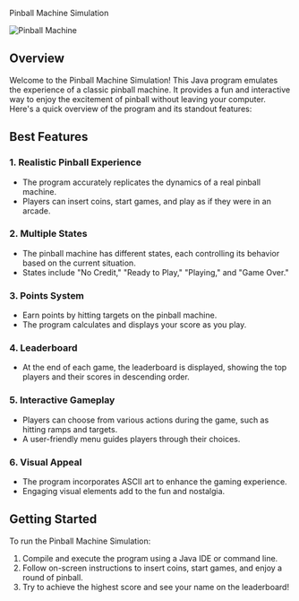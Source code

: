 Pinball Machine Simulation

![Pinball Machine](pinball_machine_image.jpg)

## Overview

Welcome to the Pinball Machine Simulation! This Java program emulates the experience of a classic pinball machine. It provides a fun and interactive way to enjoy the excitement of pinball without leaving your computer. Here's a quick overview of the program and its standout features:

## Best Features

### 1. Realistic Pinball Experience

- The program accurately replicates the dynamics of a real pinball machine.
- Players can insert coins, start games, and play as if they were in an arcade.

### 2. Multiple States

- The pinball machine has different states, each controlling its behavior based on the current situation.
- States include "No Credit," "Ready to Play," "Playing," and "Game Over."

### 3. Points System

- Earn points by hitting targets on the pinball machine.
- The program calculates and displays your score as you play.

### 4. Leaderboard

- At the end of each game, the leaderboard is displayed, showing the top players and their scores in descending order.

### 5. Interactive Gameplay

- Players can choose from various actions during the game, such as hitting ramps and targets.
- A user-friendly menu guides players through their choices.

### 6. Visual Appeal

- The program incorporates ASCII art to enhance the gaming experience.
- Engaging visual elements add to the fun and nostalgia.

## Getting Started

To run the Pinball Machine Simulation:

1. Compile and execute the program using a Java IDE or command line.
2. Follow on-screen instructions to insert coins, start games, and enjoy a round of pinball.
3. Try to achieve the highest score and see your name on the leaderboard!
